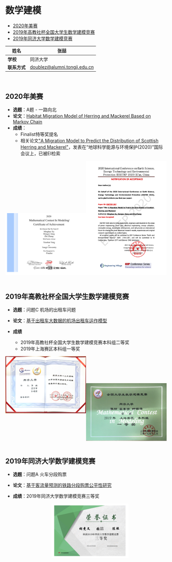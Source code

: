 # 数学建模

* [2020年美赛](#2020年美赛)
* [2019年高教社杯全国大学生数学建模竞赛](#2019年高教社杯全国大学生数学建模竞赛)
* [2019年同济大学数学建模竞赛](#2019年同济大学数学建模竞赛)

| 姓名         | 张喆                                                         |
| ------------ | ------------------------------------------------------------ |
| **学校**     | 同济大学                                                     |
| **联系方式** | [doublez@alumni.tongji.edu.cn](mailto:doublez@alumni.tongji.edu.cn) |

<br/>

## 2020年美赛

- **选题**：A题 - 一路向北
- **论文**：[Habitat Migration Model of Herring and Mackerel Based on Markov Chain](https://github.com/doubleZ0108/Mathematical-Contest-in-Modeling/blob/master/2020%E7%BE%8E%E8%B5%9B%20%7C%20MCM/article/2001958.pdf)
- **成绩**：
  - Finalist特等奖提名
  - 相关论文["A Migration Model to Predict the Distribution of Scottish Herring and Mackerel"](https://www.engineeringvillage.com/search/doc/abstract.url?&pageType=quickSearch&usageZone=resultslist&usageOrigin=searchresults&searchtype=Quick&SEARCHID=6b710401a8284effa924cba7fd03d0b2&DOCINDEX=1&ignore_docid=cpx_27d226d317402a47d6aM7da210178163190&database=131&format=quickSearchAbstractFormat&tagscope=&displayPagination=yes)，发表在“地球科学能源与环境保护(2020)”国际会议上，已被EI检索

<div align="center"><img src="2020美赛 | MCM/Finalist_Certificate.png" alt="Finalist_Certificate" width="50%;" /><img src="2020美赛 | MCM/Acceptance Letter for Article ESETEP-397.png" alt="Acceptance Letter for Article ESETEP-397" width="50%;" /></div>

<br/>

## 2019年高教社杯全国大学生数学建模竞赛

- **选题**：问题C 机场的出租车问题

- **论文**：[基于出租车大数据的机场出租车运作模型](https://github.com/doubleZ0108/Mathematical-Contest-in-Modeling/blob/master/2019国赛%20%7C%20CUMCM%20/论文/C201909003048.pdf)

- **成绩**
  - 2019年高教社杯全国大学生数学建模竞赛本科组二等奖
  - 2019年上海赛区本科组一等奖

<div align="center"><img src="2019国赛 | CUMCM/数模国家二等奖.jpg" alt="数模国家二等奖" width="50%;" /><img align="center" src="2019国赛 | CUMCM/数模上海赛区一等奖.jpg" alt="数模上海赛区一等奖" width="50%;" /></div>

<br/>

## 2019年同济大学数学建模竞赛

- **选题**：问题A 火车分段购票

- **论文**：[基于客流量预测的铁路分段购票公平性研究](https://github.com/doubleZ0108/Mathematical-Contest-in-Modeling/blob/master/2019校赛%20%7C%20TJMCM/论文/基于客流量预测的铁路分段购票公平性研究.pdf)

- **成绩**：2019年同济大学数学建模竞赛三等奖

  <div align="center"><img src="2019校赛 | TJMCM/2019数模校赛证书.png" alt="2019数模校赛证书" width="50%;" /></div>


